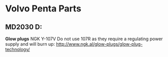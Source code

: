 # Volvo Penta Parts

## MD2030 D:

**Glow plugs**
NGK Y-107V
Do not use 107R as they require a regulating power supply and will burn up: http://www.ngk.al/glow-plugs/glow-plug-technology/
